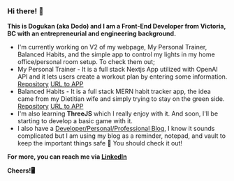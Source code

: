 ### Hi there! 👋

**This is Dogukan (aka Dodo) and I am a Front-End Developer from Victoria, BC with an entrepreneurial and engineering background.**

- I'm currently working on V2 of my webpage, My Personal Trainer, Balanced Habits, and the simple app to control my lights in my home office/personal room setup. To check them out;
 - My Personal Trainer - It is a full stack Nextjs App utilized with OpenAI API and it lets users create a workout plan by entering some information. [Repository](https://github.com/DodoBey/mypersonaltrainer) [URL to APP](https://mypersonaltrainer.onrender.com/)
 - Balanced Habits - It is a full stack MERN habit tracker app, the idea came from my Dietitian wife and simply trying to stay on the green side. [Repository](https://github.com/DodoBey/balancedHabits) [URL to APP](https:..balanced-habits.onrender.com/)
- I'm also learning **ThreeJS** which I really enjoy with it. And soon, I'll be starting to develop a basic game with it.
- I also have a [Developer/Personal/Professional Blog](https://dogukanyigiter.notion.site/dogukanyigiter/), I know it sounds complicated but I am using my blog as a reminder, notepad, and vault to keep the important things safe 🙂 You should check it out!
  

**For more, you can reach me via [LinkedIn](https://www.linkedin.com/in/dogukanyigiter/)**

**Cheers!🖥**
